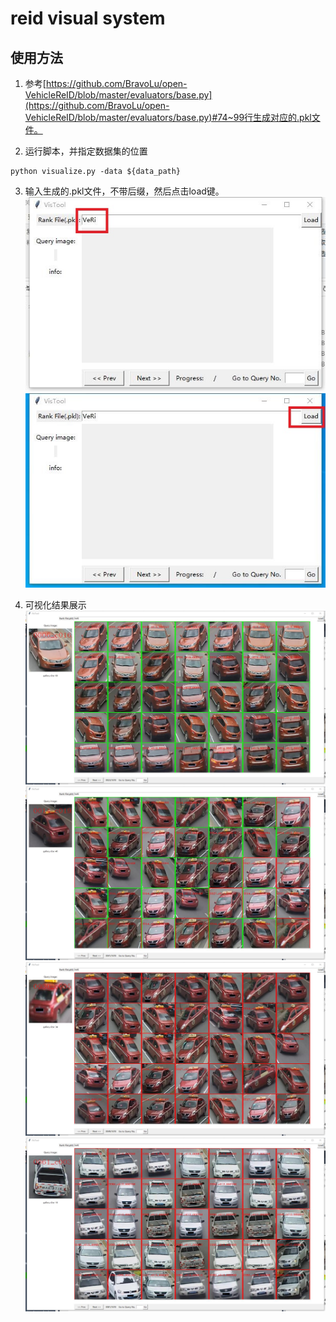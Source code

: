 # reid visual system

## 使用方法
1. 参考[https://github.com/BravoLu/open-VehicleReID/blob/master/evaluators/base.py](https://github.com/BravoLu/open-VehicleReID/blob/master/evaluators/base.py)#74~99行生成对应的.pkl文件。

2. 运行脚本，并指定数据集的位置
```shell
python visualize.py -data ${data_path}
```

3. 输入生成的.pkl文件，不带后缀，然后点击load键。
![pic](imgs/system_input.jpg)
![pic](imgs/system_load.jpg)


4. 可视化结果展示
![pic](imgs/example1.jpg)
![pic](imgs/example2.jpg)
![pic](imgs/example3.jpg)
![pic](imgs/example4.jpg)
